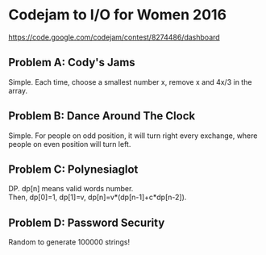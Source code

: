 # Codejam to I/O for Women 2016
https://code.google.com/codejam/contest/8274486/dashboard

## Problem A: Cody's Jams

Simple. Each time, choose a smallest number x, remove x and 4x/3 in the array.

## Problem B: Dance Around The Clock

Simple. For people on odd position, it will turn right every exchange, where
people on even position will turn left.

## Problem C: Polynesiaglot

DP. dp[n] means valid words number.  
Then, dp[0]=1, dp[1]=v, dp[n]=v*(dp[n-1]+c*dp[n-2]).

## Problem D: Password Security

Random to generate 100000 strings!
